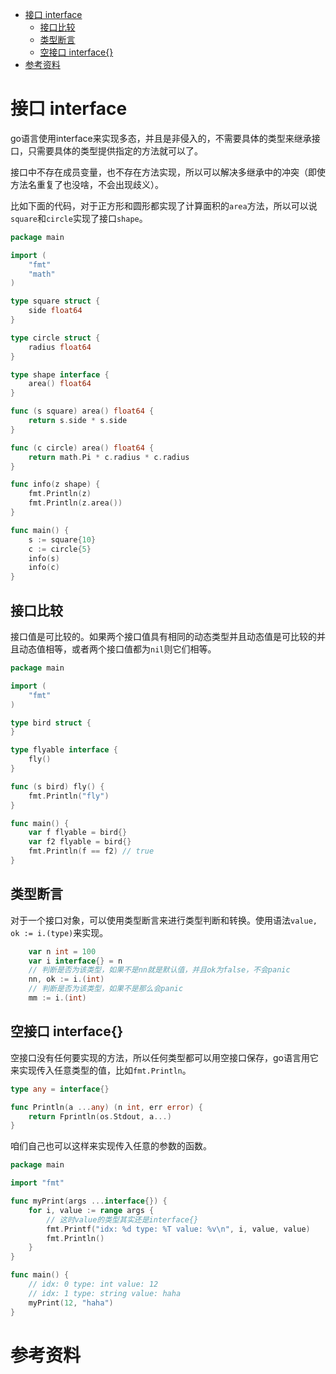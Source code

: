- [接口 interface](#接口-interface)
  - [接口比较](#接口比较)
  - [类型断言](#类型断言)
  - [空接口 interface{}](#空接口-interface)
- [参考资料](#参考资料)

# 接口 interface

go语言使用interface来实现多态，并且是非侵入的，不需要具体的类型来继承接口，只需要具体的类型提供指定的方法就可以了。

接口中不存在成员变量，也不存在方法实现，所以可以解决多继承中的冲突（即使方法名重复了也没啥，不会出现歧义）。

比如下面的代码，对于正方形和圆形都实现了计算面积的`area`方法，所以可以说`square`和`circle`实现了接口`shape`。

```go
package main

import (
	"fmt"
	"math"
)

type square struct {
	side float64
}

type circle struct {
	radius float64
}

type shape interface {
	area() float64
}

func (s square) area() float64 {
	return s.side * s.side
}

func (c circle) area() float64 {
	return math.Pi * c.radius * c.radius
}

func info(z shape) {
	fmt.Println(z)
	fmt.Println(z.area())
}

func main() {
	s := square{10}
	c := circle{5}
	info(s)
	info(c)
}

```

## 接口比较

接口值是可比较的。如果两个接口值具有相同的动态类型并且动态值是可比较的并且动态值相等，或者两个接口值都为`nil`则它们相等。

```go
package main

import (
	"fmt"
)

type bird struct {
}

type flyable interface {
	fly()
}

func (s bird) fly() {
	fmt.Println("fly")
}

func main() {
	var f flyable = bird{}
	var f2 flyable = bird{}
	fmt.Println(f == f2) // true
}

```

## 类型断言

对于一个接口对象，可以使用类型断言来进行类型判断和转换。使用语法`value, ok := i.(type)`来实现。

```go
	var n int = 100
	var i interface{} = n
	// 判断是否为该类型，如果不是nn就是默认值，并且ok为false，不会panic
	nn, ok := i.(int)
	// 判断是否为该类型，如果不是那么会panic
	mm := i.(int)
```

## 空接口 interface{}

空接口没有任何要实现的方法，所以任何类型都可以用空接口保存，go语言用它来实现传入任意类型的值，比如`fmt.Println`。

```go
type any = interface{}

func Println(a ...any) (n int, err error) {
	return Fprintln(os.Stdout, a...)
}
```

咱们自己也可以这样来实现传入任意的参数的函数。

```go
package main

import "fmt"

func myPrint(args ...interface{}) {
	for i, value := range args {
		// 这时value的类型其实还是interface{}
		fmt.Printf("idx: %d type: %T value: %v\n", i, value, value)
		fmt.Println()
	}
}

func main() {
	// idx: 0 type: int value: 12
	// idx: 1 type: string value: haha
	myPrint(12, "haha")
}

```

# 参考资料

